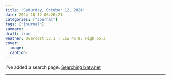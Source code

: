 ```yaml
---
title: 'Saturday, October 12, 2024'
date: 2024-10-12 06:26:21
categories: ["Journal"]
tags: ["journal"]
summary: 
draft: true
weather: Overcast 53.1 | Low 46.8, High 65.3
cover: 
  image: 
  caption: 
---
```


I've added a search page. [Searching baty.net](/2024/10/searching-baty-net/)

----

